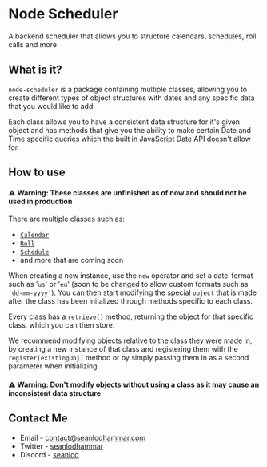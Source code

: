 # Node Scheduler
A backend scheduler that allows you to structure calendars, schedules, roll calls and more

## What is it?
`node-scheduler` is a package containing multiple classes, allowing you to create different types of object structures with dates and any specific data that you would like to add.

Each class allows you to have a consistent data structure for it's given object and has methods that give you the ability to make certain Date and Time specific queries which the built in JavaScript Date API doesn't allow for.

## How to use
#### ⚠️ **Warning**: These classes are unfinished as of now and should **not** be used in production 
There are multiple classes such as: <br>
- <a href='https://github.com/seanlodhammar/node-scheduler/blob/36dd9bdac5d19339cf14df30482163ed0c6ff71a/src/calendar.ts'>`Calendar`</a> 
- <a href=''>`Roll`</a>
- <a href=''>`Schedule`</a> 
- and more that are coming soon

When creating a new instance, use the `new` operator and set a date-format such as '`us`' or '`eu`' (soon to be changed to allow custom formats such as `'dd-mm-yyyy'`). You can then start modifying the special `object` that is made after the class has been initalized through methods specific to each class.

Every class has a `retrieve()` method, returning the object for that specific class, which you can then store.

We recommend modifying objects relative to the class they were made in, by creating a new instance of that class and registering them with the `register(existingObj)` method or by simply passing them in as a second parameter when initializing.

#### ⚠️ **Warning**: Don't modify objects without using a class as it may cause an inconsistent data structure

## Contact Me
- Email - <a href='mailto:contact@seanlodhammar.com'>contact@seanlodhammar.com</a>
- Twitter - <a href='https://twitter.com/seanlodhammar'>seanlodhammar</a>
- Discord - <a href='https://discord.com/users/797595451972386836'>seanlod</a>